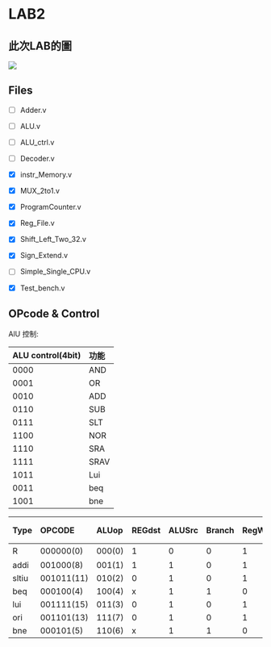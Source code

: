 # LAB2

## 此次LAB的圖
![](https://i.imgur.com/y4eaHCb.jpg)

## Files
- [ ] Adder.v
- [ ] ALU.v
- [ ] ALU_ctrl.v
- [ ] Decoder.v
- [x] instr_Memory.v
- [x] MUX_2to1.v
- [x] ProgramCounter.v
- [x] Reg_File.v
- [x] Shift_Left_Two_32.v
- [x] Sign_Extend.v
- [ ] Simple_Single_CPU.v
- [x] Test_bench.v


## OPcode & Control

AlU 控制:


| ALU control(4bit) | 功能 |
| ----------------- |:---- |
| 0000              | AND  |
| 0001              | OR   |
| 0010              | ADD  |
| 0110              | SUB  |
| 0111              | SLT  |
| 1100              | NOR  |
| 1110              | SRA  |
| 1111              | SRAV |
| 1011              | Lui  |
| 0011              | beq  |
| 1001              | bne  |



| Type  | OPCODE     | ALUop  | REGdst | ALUSrc | Branch | RegWrite | 對應ALU_ctl    |
|:----- |:---------- |:------ | ------ |:------ |:------ |:-------- | --- |
| R     | 000000(0)  | 000(0) | 1      | 0      | 0      | 1        | 各func    |
| addi  | 001000(8)  | 001(1) | 1      | 1      | 0      | 1        | ADD:0010    |
| sltiu | 001011(11) | 010(2) | 0      | 1      | 0      | 1        | SLT:0111    |
| beq   | 000100(4)  | 100(4) | x      | 1      | 1      | 0        | BEQ:0011    |
| lui   | 001111(15) | 011(3) | 0      | 1      | 0      | 1        | LUi:1011    |
| ori   | 001101(13) | 111(7) | 0      | 1      | 0      | 1        | OR:0001    |
| bne   | 000101(5)  | 110(6) | x      | 1      | 1      | 0        | BNE:1001    |
